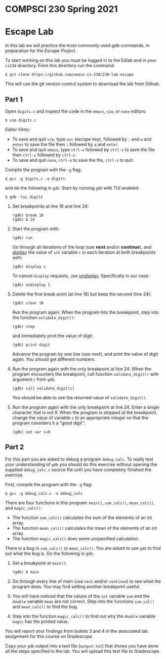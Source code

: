 # COMPSCI 230 Spring 2021
# Escape Lab

In this lab we will practice the most commonly used gdb commands, in preparation
for the *Escape Project*.

To start working on this lab you must be logged in to the Edlab and in your
`cs230` directory. From this directory run the command:

```
$ git clone https://github.com/umass-cs-230/230-lab-escape
```

This will use the git version control system to download the lab from Github.

## Part 1

Open `digits.c` and inspect the code in the `emacs`, `vim`, or `nano` editors:

```
$ vim digits.c
```

*Editor Hints:*

* To save and quit `vim`, type `esc` (escape key), followed by `:` and `w` and `enter` to save the file then `:` followed by `q` and `enter`.
* To save and quit `emacs`, type `ctrl-x` followed by `ctrl-s` to save the file then `ctrl-x` followed by `ctrl-c`.
* To save and quit `nano`, `ctrl-o` to save the file, `ctrl-x` to quit.

Compile the program with the `-g` flag:

```
$ gcc -g digits.c -o digits
```

and do the following in `gdb`. Start by running `gdb` with TUI enabled:

```
$ gdb -tui digits
```

1. Set breakpoints at line 18 and line 24:

   ```
   (gdb) break 18
   (gdb) b 24
   ```

2. Start the program with:
   
   ```
   (gdb) run
   ```
   
   Go through all iterations of the loop (use **next** and/or **continue**), and [display](https://sourceware.org/gdb/current/onlinedocs/gdb/Auto-Display.html) the value of `int` variable `c` in each iteration at both breakpoints with:

   ```
   (gdb) display c
   ```

   To cancel `display` requests, use [undisplay](https://sourceware.org/gdb/current/onlinedocs/gdb/Auto-Display.html). Specifically in our case:

   ```
   (gdb) undisplay 1
   ```

3. Delete the first break point (at line 18) but keep the second (line 24):

   ```
   (gdb) clear 18
   ```

   Run the program again. When the program hits the breakpoint, step into the function `validate_digit()`:

   ```
   (gdb) step
   ```

   and immediately print the value of digit:

   ```
   (gdb) print digit
   ```
   
   Advance the program by one line (use next), and print the value of digit again. You should get different numbers.

4. Run the program again with the only breakpoint at line 24. When the program
     encounters the breakpoint, call function `validate_digit()` with argument `c` from `gdb`:

   ```
   (gdb) call validate_digit(c)
   ```

   You should be able to see the returned value of `validate_digit()`.

5. Run the program again with the only breakpoint at line 24. Enter a single character that is not 9. When the program is stopped at the breakpoint, change the value of variable `c` to an appropriate integer so that the program considers it a "good digit":

   ```
   (gdb) set var c=9
   ```

## Part 2

For this part you are asked to debug a program `debug_calc`. To really test your
understanding of `gdb` you should do this exercise without opening the supplied
`debug_calc.c` source file until you have completely finished the exercise.

First, compile the program with the `-g` flag:

```
$ gcc -g debug_calc.c -o debug_calc
```

There are four functions in this program: `main()`, `sum_calc()`, `mean_calc()`, and `magic_calc()`:


* The function `sum_calc()` calculates the sum of the elements of an int array.
* The function `mean_calc()` calculates the mean of the elements of an int array.
* The function `magic_calc()` does some unspecified calculation.

There is a bug in `sum_calc()` or `mean_calc()`. You are asked to use `gdb` to find out what the bug is. Do the following in `gdb`:

1. Set a breakpoint at `main()`:

   ```
   (gdb) b main
   ```

2. Go through every line of main (use `next` and/or `continue`) to see what the program does. You may find setting another breakpoint useful.
3. You will have noticed that the values of the `int` variable `sum` and the
     `double` variable `mean` are not correct. Step into the functions `sum_cal()` and `mean_calc()` to find the bug.
4. Step into the function `magic_calc()` to find out why the `double` variable
     `magic` has the printed value.

You will report your findings from bullets 3 and 4 in the associated lab assignment for this course on Gradescope.

Copy your `gdb` output into a text file (`output.txt`) that shows you have done all the steps specified in the lab. You will upload this text file to Gradescope.



